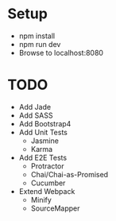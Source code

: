 # Setup

- npm install
- npm run dev
- Browse to localhost:8080

# TODO

- Add Jade
- Add SASS
- Add Bootstrap4
- Add Unit Tests
    - Jasmine
    - Karma
- Add E2E Tests
    - Protractor
    - Chai/Chai-as-Promised
    - Cucumber
- Extend Webpack
    - Minify
    - SourceMapper